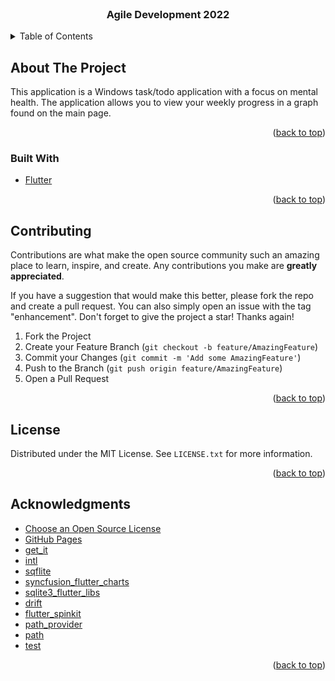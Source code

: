 <div id="top"></div>

<!-- PROJECT LOGO -->
<br />
<div align="center">
  <a href="https://github.com/adisve/agile_dev_flutter_2022">
  </a>

  <h3 align="center">Agile Development 2022</h3>
</div>



<!-- TABLE OF CONTENTS -->
<details>
  <summary>Table of Contents</summary>
  <ol>
    <li>
      <a href="#about-the-project">About The Project</a>
      <ul>
        <li><a href="#built-with">Built With</a></li>
      </ul>
    </li>
    <li><a href="#contributing">Contributing</a></li>
    <li><a href="#license">License</a></li>
    <li><a href="#acknowledgments">Acknowledgments</a></li>
  </ol>
</details>



<!-- ABOUT THE PROJECT -->
## About The Project

This application is a Windows task/todo application with a focus on mental health. The application allows you to view your weekly progress in a graph found on the main page.

<p align="right">(<a href="#top">back to top</a>)</p>



### Built With

* [Flutter](https://flutter.dev/)

<p align="right">(<a href="#top">back to top</a>)</p>


<!-- CONTRIBUTING -->
## Contributing

Contributions are what make the open source community such an amazing place to learn, inspire, and create. Any contributions you make are **greatly appreciated**.

If you have a suggestion that would make this better, please fork the repo and create a pull request. You can also simply open an issue with the tag "enhancement".
Don't forget to give the project a star! Thanks again!

1. Fork the Project
2. Create your Feature Branch (`git checkout -b feature/AmazingFeature`)
3. Commit your Changes (`git commit -m 'Add some AmazingFeature'`)
4. Push to the Branch (`git push origin feature/AmazingFeature`)
5. Open a Pull Request

<p align="right">(<a href="#top">back to top</a>)</p>



<!-- LICENSE -->
## License

Distributed under the MIT License. See `LICENSE.txt` for more information.

<p align="right">(<a href="#top">back to top</a>)</p>

<!-- ACKNOWLEDGMENTS -->
## Acknowledgments

* [Choose an Open Source License](https://choosealicense.com)
* [GitHub Pages](https://pages.github.com)
* [get_it](https://pub.dev/packages/get_it)
* [intl](https://pub.dev/packages/intl)
* [sqflite](https://pub.dev/packages/sqflite)
* [syncfusion_flutter_charts](https://pub.dev/packages/syncfusion_flutter_charts)
* [sqlite3_flutter_libs](https://pub.dev/packages/sqlite3_flutter_libs)
* [drift](https://pub.dev/packages/drift)
* [flutter_spinkit](https://pub.dev/packages/flutter_spinkit)
* [path_provider](https://pub.dev/packages/path_provider)
* [path](https://pub.dev/packages/path)
* [test](https://pub.dev/packages/test)

<p align="right">(<a href="#top">back to top</a>)</p>



<!-- MARKDOWN LINKS & IMAGES -->
<!-- https://www.markdownguide.org/basic-syntax/#reference-style-links -->

[contributors-url]: https://github.com/adisve/agile_dev_flutter_2022/graphs/contributors
[forks-url]: https://github.com/adisve/agile_dev_flutter_2022/network/members
[stars-url]: https://github.com/adisve/agile_dev_flutter_2022/stargazers
[issues-url]: https://github.com/adisve/agile_dev_flutter_2022/issues
[license-url]: https://github.com/adisve/agile_dev_flutter_2022/blob/master/LICENSE.txt
